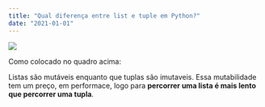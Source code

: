 ```yaml
---
title: "Qual diferença entre list e tuple em Python?"
date: "2021-01-01"
---
```


![](https://storage.googleapis.com/ime_ufg/img/WhatsApp%20Image%202021-01-01%20at%2016.33.22.jpeg)

Como colocado no quadro acima:

Listas são mutáveis enquanto que tuplas são imutaveis.
Essa mutabilidade tem um preço, em performace, logo para 
<b>percorrer uma lista é mais lento que percorrer uma tupla</b>.

